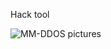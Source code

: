 Hack tool

![MM-DDOS pictures](https://github.com/user-attachments/assets/58800fbe-c9ae-47b5-ae5e-56c5d78c86eb)
